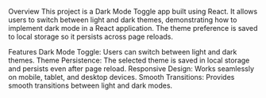 Overview
This project is a Dark Mode Toggle app built using React. It allows users to switch between light and dark themes, demonstrating how to implement dark mode in a React application. The theme preference is saved to local storage so it persists across page reloads.

Features
Dark Mode Toggle: Users can switch between light and dark themes.
Theme Persistence: The selected theme is saved in local storage and persists even after page reload.
Responsive Design: Works seamlessly on mobile, tablet, and desktop devices.
Smooth Transitions: Provides smooth transitions between light and dark modes.

